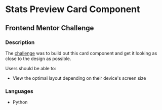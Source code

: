 # Stats Preview Card Component
## Frontend Mentor Challenge

### Description

The [challenge](https://www.frontendmentor.io/challenges/stats-preview-card-component-8JqbgoU62) was to build out this card component and get it looking as close to the design as possible.

Users should be able to:

* View the optimal layout depending on their device's screen size

### Languages

* Python